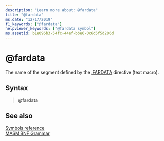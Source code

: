 ```yaml
---
description: "Learn more about: @fardata"
title: "@fardata"
ms.date: "12/17/2019"
f1_keywords: ["@fardata"]
helpviewer_keywords: ["@fardata symbol"]
ms.assetid: b1e096b3-54fc-44ef-bbe6-0c6d5f5d206d
---
```

# \@fardata

The name of the segment defined by the [.FARDATA](dot-fardata.md) directive (text macro).

## Syntax

> **\@fardata**

## See also

[Symbols reference](symbols-reference.md)\
[MASM BNF Grammar](masm-bnf-grammar.md)
